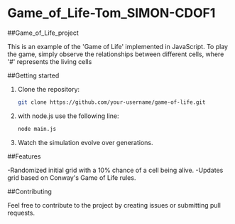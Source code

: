# Game_of_Life-Tom_SIMON-CDOF1
##Game_of_Life_project

This is an example of the 'Game of Life' implemented in JavaScript. To play the game, simply observe the relationships between different cells, where '#' represents the living cells

##Getting started 

1. Clone the repository:
   ```bash
   git clone https://github.com/your-username/game-of-life.git

2. with node.js use the following line:
    ```bash
   node main.js

4. Watch the simulation evolve over generations.


##Features

-Randomized initial grid with a 10% chance of a cell being alive.
-Updates grid based on Conway's Game of Life rules.

##Contributing

Feel free to contribute to the project by creating issues or submitting pull requests.
